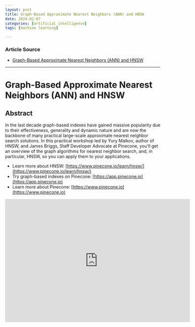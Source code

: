 ```yaml
---
layout: post
title: Graph-Based Approximate Nearest Neighbors (ANN) and HNSW
date: 2024-02-07
categories: [artificial intelligence]
tags: [machine learning]

---
```


### Article Source


* [Graph-Based Approximate Nearest Neighbors (ANN) and HNSW](https://www.youtube.com/watch?v=4PsyNdFlxmk)

---

# Graph-Based Approximate Nearest Neighbors (ANN) and HNSW


## Abstract

In the last decade graph-based indexes have gained massive popularity due to their effectiveness, generality and dynamic nature and are now the backbone of many practical large-scale approximate nearest neighbor search solutions. In this practical workshop led by Yury Malkov, author of HNSW, and James Briggs, Staff Developer Advocate at Pinecone, you’ll get an overview of the graph algorithms for nearest neighbor search, and, in particular, HNSW, so you can apply them to your applications.

* Learn more about HNSW: [https://www.pinecone.io/learn/hnsw/](https://www.pinecone.io/learn/hnsw/)
* Try graph-based indexes on Pinecone: [https://app.pinecone.io](https://app.pinecone.io)
* Learn more about Pinecone: [https://www.pinecone.io](https://www.pinecone.io)

<iframe width="600" height="400" src="https://www.youtube.com/embed/4PsyNdFlxmk?si=PLtk5MAA4ZjVtSit" title="YouTube video player" frameborder="0" allow="accelerometer; autoplay; clipboard-write; encrypted-media; gyroscope; picture-in-picture; web-share" allowfullscreen></iframe>
